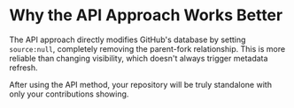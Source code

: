 # Why the API Approach Works Better

The API approach directly modifies GitHub's database by setting `source:null`, completely removing the parent-fork relationship. This is more reliable than changing visibility, which doesn't always trigger metadata refresh.

After using the API method, your repository will be truly standalone with only your contributions showing.
